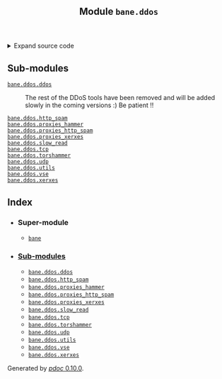 <body>
<main>
<article id="content">
<header>
<h1 class="title">Module <code>bane.ddos</code></h1>
</header>
<section id="section-intro">
<details class="source">
<summary>
<span>Expand source code</span>
</summary>
<pre><code class="python">from .ddos import *</code></pre>
</details>
</section>
<section>
<h2 class="section-title" id="header-submodules">Sub-modules</h2>
<dl>
<dt><code class="name"><a title="bane.ddos.ddos" href="ddos.md">bane.ddos.ddos</a></code></dt>
<dd>
<div class="desc"><p>The rest of the DDoS tools have been removed and will be added slowly in the coming versions :) Be patient !!</p></div>
</dd>
<dt><code class="name"><a title="bane.ddos.http_spam" href="http_spam.md">bane.ddos.http_spam</a></code></dt>
<dd>
<div class="desc"></div>
</dd>
<dt><code class="name"><a title="bane.ddos.proxies_hammer" href="proxies_hammer.md">bane.ddos.proxies_hammer</a></code></dt>
<dd>
<div class="desc"></div>
</dd>
<dt><code class="name"><a title="bane.ddos.proxies_http_spam" href="proxies_http_spam.md">bane.ddos.proxies_http_spam</a></code></dt>
<dd>
<div class="desc"></div>
</dd>
<dt><code class="name"><a title="bane.ddos.proxies_xerxes" href="proxies_xerxes.md">bane.ddos.proxies_xerxes</a></code></dt>
<dd>
<div class="desc"></div>
</dd>
<dt><code class="name"><a title="bane.ddos.slow_read" href="slow_read.md">bane.ddos.slow_read</a></code></dt>
<dd>
<div class="desc"></div>
</dd>
<dt><code class="name"><a title="bane.ddos.tcp" href="tcp.md">bane.ddos.tcp</a></code></dt>
<dd>
<div class="desc"></div>
</dd>
<dt><code class="name"><a title="bane.ddos.torshammer" href="torshammer.md">bane.ddos.torshammer</a></code></dt>
<dd>
<div class="desc"></div>
</dd>
<dt><code class="name"><a title="bane.ddos.udp" href="udp.md">bane.ddos.udp</a></code></dt>
<dd>
<div class="desc"></div>
</dd>
<dt><code class="name"><a title="bane.ddos.utils" href="utils.md">bane.ddos.utils</a></code></dt>
<dd>
<div class="desc"></div>
</dd>
<dt><code class="name"><a title="bane.ddos.vse" href="vse.md">bane.ddos.vse</a></code></dt>
<dd>
<div class="desc"></div>
</dd>
<dt><code class="name"><a title="bane.ddos.xerxes" href="xerxes.md">bane.ddos.xerxes</a></code></dt>
<dd>
<div class="desc"></div>
</dd>
</dl>
</section>
<section>
</section>
<section>
</section>
<section>
</section>
</article>
<nav id="sidebar">
<h1>Index</h1>
<div class="toc">
<ul></ul>
</div>
<ul id="index">
<li><h3>Super-module</h3>
<ul>
<li><code><a title="bane" href="../index.md">bane</a></code></li>
</ul>
</li>
<li><h3><a href="#header-submodules">Sub-modules</a></h3>
<ul>
<li><code><a title="bane.ddos.ddos" href="ddos.md">bane.ddos.ddos</a></code></li>
<li><code><a title="bane.ddos.http_spam" href="http_spam.md">bane.ddos.http_spam</a></code></li>
<li><code><a title="bane.ddos.proxies_hammer" href="proxies_hammer.md">bane.ddos.proxies_hammer</a></code></li>
<li><code><a title="bane.ddos.proxies_http_spam" href="proxies_http_spam.md">bane.ddos.proxies_http_spam</a></code></li>
<li><code><a title="bane.ddos.proxies_xerxes" href="proxies_xerxes.md">bane.ddos.proxies_xerxes</a></code></li>
<li><code><a title="bane.ddos.slow_read" href="slow_read.md">bane.ddos.slow_read</a></code></li>
<li><code><a title="bane.ddos.tcp" href="tcp.md">bane.ddos.tcp</a></code></li>
<li><code><a title="bane.ddos.torshammer" href="torshammer.md">bane.ddos.torshammer</a></code></li>
<li><code><a title="bane.ddos.udp" href="udp.md">bane.ddos.udp</a></code></li>
<li><code><a title="bane.ddos.utils" href="utils.md">bane.ddos.utils</a></code></li>
<li><code><a title="bane.ddos.vse" href="vse.md">bane.ddos.vse</a></code></li>
<li><code><a title="bane.ddos.xerxes" href="xerxes.md">bane.ddos.xerxes</a></code></li>
</ul>
</li>
</ul>
</nav>
</main>
<footer id="footer">
<p>Generated by <a href="https://pdoc3.github.io/pdoc" title="pdoc: Python API documentation generator"><cite>pdoc</cite> 0.10.0</a>.</p>
</footer>
</body>
</html>